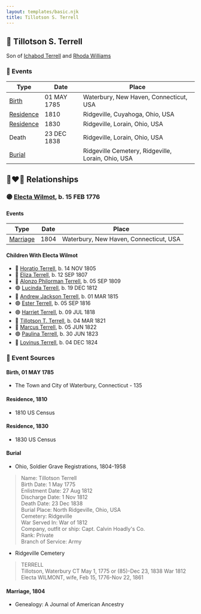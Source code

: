 ```yaml
---
layout: templates/basic.njk
title: Tillotson S. Terrell
---
```

## 🔵 Tillotson S. Terrell

Son of [Ichabod Terrell](/people/6/66420816) and [Rhoda Williams](/people/2/220352)

### 📆 Events

Type | Date | Place
------ | ------ | ------
[Birth](#event-event-2) | 01 MAY 1785 | Waterbury, New Haven, Connecticut, USA
[Residence](#event-event-0) | 1810 | Ridgeville, Cuyahoga, Ohio, USA
[Residence](#event-event-1) | 1830 | Ridgeville, Lorain, Ohio, USA
Death | 23 DEC 1838 | Ridgeville, Lorain, Ohio, USA
[Burial](#event-event-6) |  | Ridgeville Cemetery, Ridgeville, Lorain, Ohio, USA

## 👩‍❤️‍👨 Relationships

### 🟣 [Electa Wilmot](/people/7/77370498), b. 15 FEB 1776

#### Events

Type | Date | Place
------ | ------ | ------
[Marriage](#event-family-0-event-0) | 1804 | Waterbury, New Haven, Connecticut, USA
#### Children With Electa Wilmot
* 🔵 [Horatio Terrell](/people/7/74880220), b. 14 NOV 1805
* 🔵 [Eliza Terrell](/people/1/14584373), b. 12 SEP 1807
* 🔵 [Alonzo Philorman Terrell](/people/1/16020599), b. 05 SEP 1809
* 🟣 [Lucinda Terrell](/people/9/94352489), b. 19 DEC 1812
* 🔵 [Andrew Jackson Terrell](/people/1/15331189), b. 01 MAR 1815
* 🟣 [Ester Terrell](/people/2/27094826), b. 05 SEP 1816
* 🟣 [Harriet Terrell](/people/4/44975736), b. 09 JUL 1818
* 🔵 [Tillotson T. Terrell](/people/5/59687792), b. 04 MAR 1821
* 🔵 [Marcus Terrell](/people/2/231106), b. 05 JUN 1822
* 🟣 [Paulina Terrell](/people/1/17012140), b. 30 JUN 1823
* 🔵 [Lovinus Terrell](/people/8/80690232), b. 04 DEC 1824
### 📰 Event Sources

#### <a id="event-event-2"></a> Birth, 01 MAY 1785
* The Town and City of Waterbury, Connecticut  - 135

#### <a id="event-event-0"></a> Residence, 1810
* 1810 US Census

#### <a id="event-event-1"></a> Residence, 1830
* 1830 US Census

#### <a id="event-event-6"></a> Burial
* Ohio, Soldier Grave Registrations, 1804-1958
>   
  > Name: Tillotson Terrell  
  > Birth Date: 1 May 1775  
  > Enlistment Date: 27 Aug 1812  
  > Discharge Date: 1 Nov 1812  
  > Death Date: 23 Dec 1838  
  > Burial Place: North Ridgeville, Ohio, USA  
  > Cemetery: Ridgeville  
  > War Served In: War of 1812  
  > Company, outfit or ship: Capt. Calvin Hoadly's Co.  
  > Rank: Private  
  > Branch of Service: Army
* Ridgeville Cemetery
>   
  > TERRELL  
  > Tillotson, Waterbury CT May 1, 1775 or (85)-Dec 23, 1838 War 1812  
  > Electa WILMONT, wife, Feb 15, 1776-Nov 22, 1861

#### <a id="event-family-0-event-0"></a> Marriage, 1804
* Genealogy: A Journal of American Ancestry
